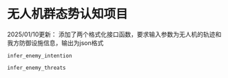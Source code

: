 # 无人机群态势认知项目

2025/01/10更新：
添加了两个格式化接口函数，要求输入参数为无人机的轨迹和我方防御设施信息，输出为json格式

```
infer_enemy_intention
```

```
infer_enemy_threats
```

